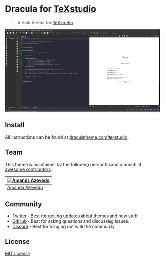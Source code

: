 # Dracula for [TeXstudio](https://www.texstudio.org/)

> A dark theme for [TeXstudio](https://www.texstudio.org/).

![Screenshot](./screenshot.png)

## Install

All instructions can be found at [draculatheme.com/texstudio](https://draculatheme.com/texstudio).

## Team

This theme is maintained by the following person(s) and a bunch of [awesome contributors](https://github.com/dracula/texstudio/graphs/contributors).

| [![Amanda Azevedo](https://github.com/afazevedo.png?size=100)](https://github.com/afazevedo) |
| -------------------------------------------------------------------------------------------- |
| [Amanda Azevedo](https://github.com/afazevedo)                                               |

## Community

- [Twitter](https://twitter.com/draculatheme) - Best for getting updates about themes and new stuff.
- [GitHub](https://github.com/dracula/dracula-theme/discussions) - Best for asking questions and discussing issues.
- [Discord](https://draculatheme.com/discord-invite) - Best for hanging out with the community.

## License

[MIT License](./LICENSE)
